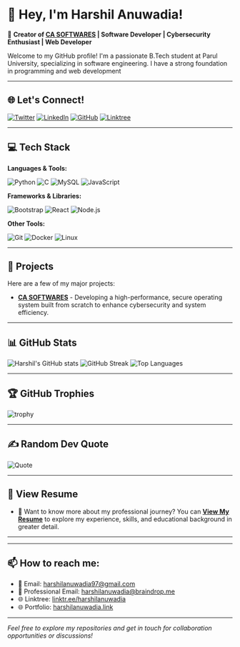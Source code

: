 # 👋 Hey, I'm Harshil Anuwadia!

🎯 **Creator of [CA SOFTWARES](https://GitHub.com/CA-SOFTWARES) | Software Developer | Cybersecurity Enthusiast | Web Developer**

Welcome to my GitHub profile! I'm a passionate B.Tech student at Parul University, specializing in software engineering. I have a strong foundation in programming and web development

---

## 🌐 Let's Connect!

[![Twitter](https://img.shields.io/badge/Twitter-%231DA1F2.svg?style=for-the-badge&logo=Twitter&logoColor=white)](https://twitter.com/harshil_cs)
[![LinkedIn](https://img.shields.io/badge/LinkedIn-%230A66C2.svg?style=for-the-badge&logo=linkedin&logoColor=white)](https://www.linkedin.com/in/harshilanuwadia?utm_source=share&utm_campaign=share_via&utm_content=profile&utm_medium=android_app)
[![GitHub](https://img.shields.io/badge/GitHub-%23181717.svg?style=for-the-badge&logo=github&logoColor=white)](https://github.com/Harshil-Anuwadia)
[![Linktree](https://img.shields.io/badge/Linktree-39E09B?style=for-the-badge&logo=linktree&logoColor=white)](https://linktr.ee/harshilanuwadia)

---

## 💻 Tech Stack

**Languages & Tools:**

![Python](https://img.shields.io/badge/Python-3670A0?style=for-the-badge&logo=python&logoColor=ffdd54) ![C](https://img.shields.io/badge/C-%2300599C.svg?style=for-the-badge&logo=c&logoColor=white) ![MySQL](https://img.shields.io/badge/MySQL-%2300f.svg?style=for-the-badge&logo=mysql&logoColor=white) ![JavaScript](https://img.shields.io/badge/JavaScript-%23F7DF1E.svg?style=for-the-badge&logo=javascript&logoColor=black)

**Frameworks & Libraries:**

![Bootstrap](https://img.shields.io/badge/Bootstrap-%23563D7C.svg?style=for-the-badge&logo=bootstrap&logoColor=white) ![React](https://img.shields.io/badge/React-%2361DAFB.svg?style=for-the-badge&logo=react&logoColor=black) ![Node.js](https://img.shields.io/badge/Node.js-339933?style=for-the-badge&logo=node.js&logoColor=white)

**Other Tools:**

![Git](https://img.shields.io/badge/Git-F05032?style=for-the-badge&logo=git&logoColor=white) ![Docker](https://img.shields.io/badge/Docker-2496ED?style=for-the-badge&logo=docker&logoColor=white) ![Linux](https://img.shields.io/badge/Linux-FCC624?style=for-the-badge&logo=linux&logoColor=black)

---

## 🚀 Projects

Here are a few of my major projects:

- **[CA SOFTWARES](https://gitHub.com/CA-SOFTWARES)** - Developing a high-performance, secure operating system built from scratch to enhance cybersecurity and system efficiency.

---

## 📊 GitHub Stats

![Harshil's GitHub stats](https://github-readme-stats.vercel.app/api?username=Harshil-Anuwadia&show_icons=true&theme=radical)
![GitHub Streak](https://github-readme-streak-stats.herokuapp.com/?user=Harshil-Anuwadia&theme=radical&hide_border=false)
![Top Languages](https://github-readme-stats.vercel.app/api/top-langs/?username=Harshil-Anuwadia&layout=compact&theme=radical&hide_border=false)

---

## 🏆 GitHub Trophies

![trophy](https://github-profile-trophy.vercel.app/?username=Harshil-Anuwadia&theme=radical&no-frame=false&no-bg=false&margin-w=4)

---

## ✍️ Random Dev Quote

![Quote](https://quotes-github-readme.vercel.app/api?type=horizontal&theme=radical)

---

## 📄 View Resume

- 📄 Want to know more about my professional journey? You can **[View My Resume](https://harshil-anuwadia.github.io/resume)** to explore my experience, skills, and educational background in greater detail.

---

<div data-iframe-width="150" data-iframe-height="270" data-share-badge-id="f6506dbe-50e6-4f99-982d-024e7709abeb" data-share-badge-host="https://www.credly.com"></div><script type="text/javascript" async src="//cdn.credly.com/assets/utilities/embed.js"></script>

--- 

## 📫 How to reach me:

- 📧 Email: [harshilanuwadia97@gmail.com](mailto:harshilanuwadia97@gmail.com)
- 📧 Professional Email: [harshilanuwadia@braindrop.me](mailto:harshilanuwadia@braindrop.me)
- 🌐 Linktree: [linktr.ee/harshilanuwadia](https://linktr.ee/harshilanuwadia)
- 🌐 Portfolio:
[harshilanuwadia.link](https://harshilanuwadia.link)

---

*Feel free to explore my repositories and get in touch for collaboration opportunities or discussions!*
